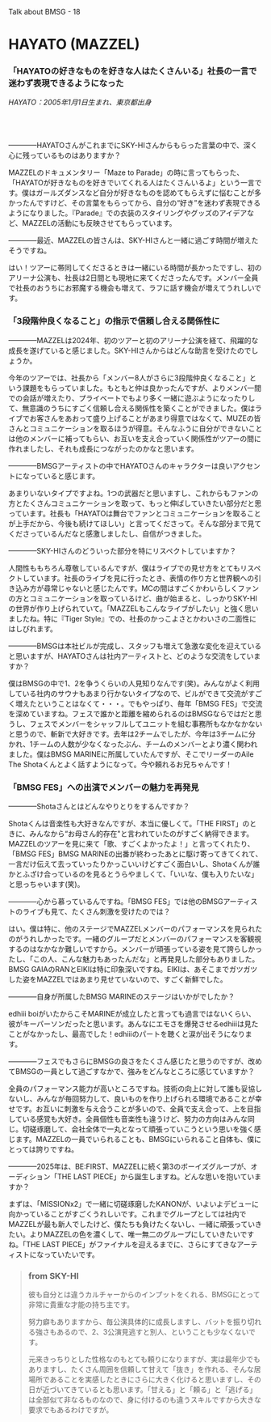 Talk about BMSG - 18

# HAYATO (MAZZEL)
### 「HAYATOの好きなものを好きな人はたくさんいる」社長の一言で迷わず表現できるようになった
*HAYATO：2005年1月1日生まれ、東京都出身*

<br/><br/><br/>
————HAYATOさんがこれまでにSKY-HIさんからもらった言葉の中で、深く心に残っているものはありますか？

MAZZELのドキュメンタリー「Maze to Parade」の時に言ってもらった、「HAYATOが好きなものを好きでいてくれる人はたくさんいるよ」という一言です。僕はガールズダンスなど自分が好きなものを認めてもらえずに悩むことが多かったんですけど、その言葉をもらってから、自分の“好き”を迷わず表現できるようになりました。『Parade』での衣装のスタイリングやグッズのアイデアなど、MAZZELの活動にも反映させてもらっています。

————最近、MAZZELの皆さんは、SKY-HIさんと一緒に過ごす時間が増えたそうですね。

はい！ツアーに帯同してくださるときは一緒にいる時間が長かったですし、初のアリーナ公演も、社長は2日間とも現地に来てくださったんです。メンバー全員で社長のおうちにお邪魔する機会も増えて、ラフに話す機会が増えてうれしいです。

### 「3段階仲良くなること」の指示で信頼し合える関係性に

————MAZZELは2024年、初のツアーと初のアリーナ公演を経て、飛躍的な成長を遂げていると感じました。SKY-HIさんからはどんな助言を受けたのでしょうか。

今年のツアーでは、社長から「メンバー8人がさらに3段階仲良くなること」という課題をもらっていました。もともと仲は良かったんですが、よりメンバ一間での会話が増えたり、プライベートでもより多く一緒に遊ぶようになったりして、無意識のうちにすごく信頼し合える関係性を築くことができました。僕はライブでお客さんをあおって盛り上げることがあまり得意ではなくて、MUZEの皆さんとコミュニケーションを取るほうが得意。そんなふうに自分ができないことは他のメンバーに補ってもらい、お互いを支え合っていく関係性がツアーの間に作れましたし、それも成長につながったのかなと思います。

————BMSGアーティストの中でHAYATOさんのキャラクターは良いアクセントになっていると感じます。

あまりいないタイプですよね。1つの武器だと思いますし、これからもファンの方とたくさんコミュニケーションを取って、もっと伸ばしていきたい部分だと思っています。社長も「HAYATOは舞台でファンとコミュニケーションを取ることが上手だから、今後も続けてほしい」と言ってくださって。そんな部分まで見てくださっているんだなと感激しましたし、自信がつきました。

————SKY-HIさんのどういった部分を特にリスペクトしていますか？

人間性ももちろん尊敬しているんですが、僕はライブでの見せ方をとてもリスペクトしています。社長のライブを見に行ったとき、表情の作り方と世界観への引き込み方が尋常じゃないと感じたんです。MCの間はすごくかわいらしくファンの方とコミュニケーションを取っているけど、曲が始まると、しっかりSKY-HIの世界が作り上げられていて。「MAZZELもこんなライブがしたい」と強く思いましたね。特に『Tiger Style』での、社長のかっこよさとかわいさの二面性にはしびれます。

————BMSGは本社ビルが完成し、スタッフも増えて急激な変化を迎えていると思いますが、HAYATOさんは社内アーティストと、どのような交流をしていますか？

僕はBMSGの中で1、2を争うくらいの人見知りなんです(笑)。みんながよく利用している社内のサウナもあまり行かないタイプなので、ビルができて交流がすごく増えたということはなくて・・・。でもやっぱり、毎年「BMSG FES」で交流を深めていますね。フェスで誰かと距離を縮められるのはBMSGならではだと思うし、フェスでメンバーをシャッフルしてユニットを組む事務所もなかなかないと思うので、斬新で大好きです。去年は2チームでしたが、今年は3チームに分かれ、1チームの人数が少なくなったぶん、チームのメンバーとより濃く関われました。僕はBMSG MARINEに所属していたんですが、そこでリーダーのAile The Shotaくんとよく話すようになって。今や頼れるお兄ちゃんです！

### 「BMSG FES」への出演でメンバーの魅力を再発見

————Shotaさんとはどんなやりとりをするんですか？

Shotaくんは音楽性も大好きなんですが、本当に優しくて。「THE FIRST」のときに、みんなから“お母さん的存在"と言われていたのがすごく納得できます。MAZZELのツアーを見に来て「歌、すごくよかったよ！」と言ってくれたり、「BMSG FES」BMSG MARINEの出番が終わったあとに駆け寄ってきてくれて、一言だけ伝えて去っていったりかっこいいけどすごく面白いし、Shotaくんが誰かとふざけ合っているのを見るとうらやましくて、「いいな、僕も入りたいな」と思っちゃいます(笑)。

————心から慕っているんですね。「BMSG FES」では他のBMSGアーティストのライブも見て、たくさん刺激を受けたのでは？

はい。僕は特に、他のステージでMAZZELメンバーのパフォーマンスを見られたのがうれしかったです。一緒のグループだとメンバーのパフォーマンスを客観視するのはなかなか難しいですから。メンバーが頑張っている姿を見て誇らしかったし、「この人、こんな魅力もあったんだな」と再発見した部分もありました。BMSG GAIAのRANとEIKIは特に印象深いですね。EIKIは、あそこまでガツガツした姿をMAZZELではあまり見せていないので、すごく新鮮でした。

————自身が所属したBMSG MARINEのステージはいかがでしたか？

edhiii boiがいたからこそMARINEが成立したと言っても過言ではないくらい、彼がキーパーソンだったと思います。あんなにエモさを爆発させるedhiiiは見たことがなかったし、最高でした！edhiiiのパートを聴くと涙が出そうになります。

————フェスでもさらにBMSGの良さをたくさん感じたと思うのですが、改めてBMSGの一員として過ごすなかで、強みをどんなところに感じていますか？

全員のパフォーマンス能力が高いところですね。技術の向上に対して誰も妥協しないし、みんなが毎回努力して、良いものを作り上げられる環境であることが幸せです。お互いに刺激を与え合うことが多いので、全員で支え合って、上を目指している感覚も大好き。全員個性も音楽性も違うけど、努力の方向はみんな同じ。切磋琢磨して、会社全体で一丸となって頑張っていこうという思いを強く感じます。MAZZELの一員でいられることも、BMSGにいられること自体も、僕にとっては誇りですね。

————2025年は、BE:FIRST、MAZZELに続く第3のボーイズグループが、オーディション「THE LAST PIECE」から誕生しますね。どんな思いを抱いていますか？

まずは、「MISSIONx2」で一緒に切磋琢磨したKANONが、いよいよデビューに向かっていることがすごくうれしいです。これまでグループとしては社内でMAZZELが最も新人でしたけど、僕たちも負けたくないし、一緒に頑張っていきたい。よりMAZZELの色を濃くして、唯一無二のグループにしていきたいですね。「THE LAST PIECE」がファイナルを迎えるまでに、さらにすてきなアーティストになっていたいです。



> ### from SKY-HI
> 
> 彼も自分とは違うカルチャーからのインプットをくれる、BMSGにとって非常に貴重な才能の持ち主です。
> 
> 努力癖もありますから、毎公演具体的に成長しますし、バットを振り切れる強さもあるので、2、3公演見逃すと別人、ということも少なくないです。
> 
> 元来きっちりとした性格なのもとても頼りになりますが、実は最年少でもありますし、たくさん周囲を信頼して甘えて「抜き」を作れる、そんな居場所であることを実感したときにさらに大きく化けると思いますし、その日が近づいてきているとも思います。「甘える」と「頼る」と「逃げる」は全部似て非なるものなので、身に付けるのも違うスキルですから大きな要求でもあるわけですが。
> 
